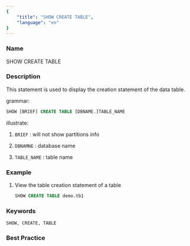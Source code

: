 ```yaml
---
{
    "title": "SHOW CREATE TABLE",
    "language": "en"
}
---
```


<!--
Licensed to the Apache Software Foundation (ASF) under one
or more contributor license agreements.  See the NOTICE file
distributed with this work for additional information
regarding copyright ownership.  The ASF licenses this file
to you under the Apache License, Version 2.0 (the
"License"); you may not use this file except in compliance
with the License.  You may obtain a copy of the License at

  http://www.apache.org/licenses/LICENSE-2.0

Unless required by applicable law or agreed to in writing,
software distributed under the License is distributed on an
"AS IS" BASIS, WITHOUT WARRANTIES OR CONDITIONS OF ANY
KIND, either express or implied.  See the License for the
specific language governing permissions and limitations
under the License.
-->



### Name

SHOW CREATE TABLE

### Description

This statement is used to display the creation statement of the data table.

grammar:

```sql
SHOW [BRIEF] CREATE TABLE [DBNAME.]TABLE_NAME
```

illustrate:



1. `BRIEF` : will not show partitions info



2. `DBNAMNE` : database name
3. `TABLE_NAME` : table name

### Example

1. View the table creation statement of a table

    ```sql
    SHOW CREATE TABLE demo.tb1
    ```

### Keywords

    SHOW, CREATE, TABLE

### Best Practice

